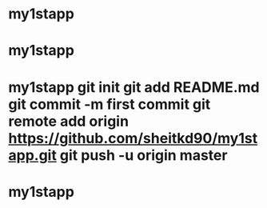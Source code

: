 # my1stapp
# my1stapp
# my1stapp git init git add README.md git commit -m first commit git remote add origin https://github.com/sheitkd90/my1stapp.git git push -u origin master
# my1stapp

